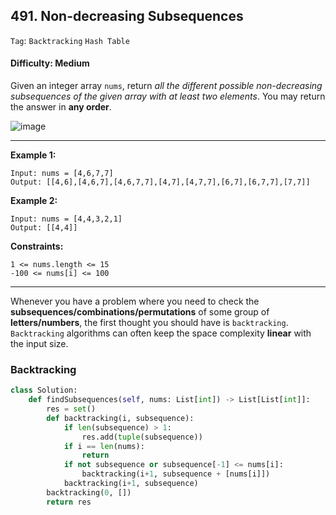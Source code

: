## 491. Non-decreasing Subsequences

```Tag```: ```Backtracking``` ```Hash Table```

#### Difficulty: Medium

Given an integer array ```nums```, return _all the different possible non-decreasing subsequences of the given array with at least two elements_. You may return the answer in __any order__.

![image](https://user-images.githubusercontent.com/35042430/213615961-a49f0a6b-2a9c-40ef-ac71-091f309be479.png)

---

__Example 1:__
```
Input: nums = [4,6,7,7]
Output: [[4,6],[4,6,7],[4,6,7,7],[4,7],[4,7,7],[6,7],[6,7,7],[7,7]]
```

__Example 2:__
```
Input: nums = [4,4,3,2,1]
Output: [[4,4]]
```

__Constraints:__
```
1 <= nums.length <= 15
-100 <= nums[i] <= 100
```

---

Whenever you have a problem where you need to check the __subsequences/combinations/permutations__ of some group of __letters/numbers__, the first thought you should have is ```backtracking```. ```Backtracking``` algorithms can often keep the space complexity __linear__ with the input size.

### Backtracking

```Python
class Solution:
    def findSubsequences(self, nums: List[int]) -> List[List[int]]:
        res = set()
        def backtracking(i, subsequence):
            if len(subsequence) > 1:
                res.add(tuple(subsequence))
            if i == len(nums):
                return
            if not subsequence or subsequence[-1] <= nums[i]:
                backtracking(i+1, subsequence + [nums[i]])
            backtracking(i+1, subsequence)
        backtracking(0, [])
        return res
```
